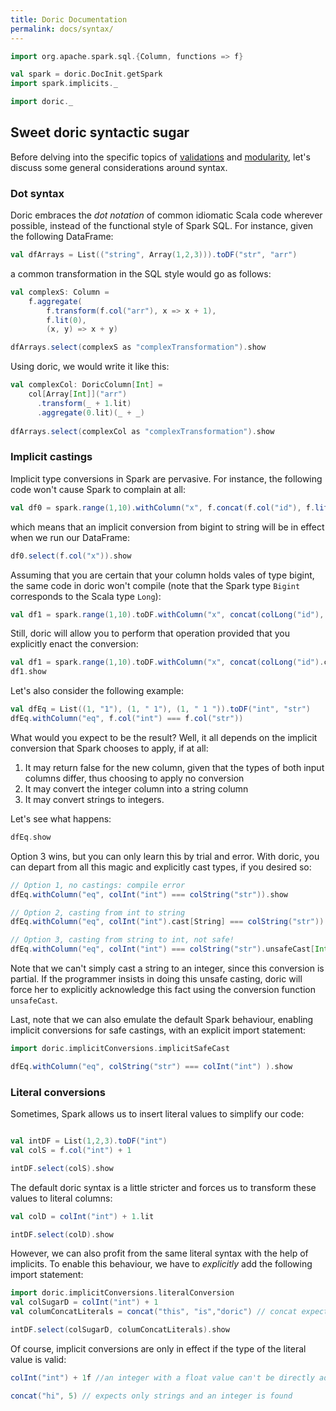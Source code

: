 ```yaml
---
title: Doric Documentation
permalink: docs/syntax/
---
```


```scala mdoc:invisible
import org.apache.spark.sql.{Column, functions => f}

val spark = doric.DocInit.getSpark
import spark.implicits._

import doric._
```

## Sweet doric syntactic sugar

Before delving into the specific topics of [validations](validations.md) 
and [modularity](modularity.md), let's discuss some general considerations around syntax. 

### Dot syntax

Doric embraces the _dot notation_ of common idiomatic Scala code wherever possible, instead of the functional style of Spark SQL. For instance, given the following DataFrame:
```scala mdoc
val dfArrays = List(("string", Array(1,2,3))).toDF("str", "arr")
```

a common transformation in the SQL style would go as follows:

```scala mdoc
val complexS: Column = 
    f.aggregate(
        f.transform(f.col("arr"), x => x + 1), 
        f.lit(0), 
        (x, y) => x + y)

dfArrays.select(complexS as "complexTransformation").show
```

Using doric, we would write it like this:
```scala mdoc
val complexCol: DoricColumn[Int] = 
    col[Array[Int]]("arr")
      .transform(_ + 1.lit)
      .aggregate(0.lit)(_ + _)
  
dfArrays.select(complexCol as "complexTransformation").show
```

### Implicit castings

Implicit type conversions in Spark are pervasive. For instance, the following code won't cause Spark to complain at all:

```scala mdoc
val df0 = spark.range(1,10).withColumn("x", f.concat(f.col("id"), f.lit("jander")))
```

which means that an implicit conversion from bigint to string will be in effect when we run our DataFrame:

```scala mdoc
df0.select(f.col("x")).show
```

Assuming that you are certain that your column holds vales of type bigint, the same code in doric won't compile
(note that the Spark type `Bigint` corresponds to the Scala type `Long`):

```scala mdoc:fail
val df1 = spark.range(1,10).toDF.withColumn("x", concat(colLong("id"), "jander".lit))
```

Still, doric will allow you to perform that operation provided that you explicitly enact the conversion:

```scala mdoc
val df1 = spark.range(1,10).toDF.withColumn("x", concat(colLong("id").cast[String], "jander".lit))
df1.show
```

Let's also consider the following example:

```scala mdoc
val dfEq = List((1, "1"), (1, " 1"), (1, " 1 ")).toDF("int", "str")
dfEq.withColumn("eq", f.col("int") === f.col("str"))
```

What would you expect to be the result? Well, it all depends on the implicit conversion that Spark chooses to apply, 
if at all: 
1. It may return false for the new column, given that the types of both input columns differ, 
thus choosing to apply no conversion
2. It may convert the integer column into a string column
3. It may convert strings to integers. 

Let's see what happens:

```scala mdoc
dfEq.show
```

Option 3 wins, but you can only learn this by trial and error. With doric, you can depart from all this magic and 
explicitly cast types, if you desired so:

```scala mdoc:fail
// Option 1, no castings: compile error
dfEq.withColumn("eq", colInt("int") === colString("str")).show
```

```scala mdoc
// Option 2, casting from int to string
dfEq.withColumn("eq", colInt("int").cast[String] === colString("str")).show
```

```scala mdoc
// Option 3, casting from string to int, not safe!
dfEq.withColumn("eq", colInt("int") === colString("str").unsafeCast[Int]).show
```

Note that we can't simply cast a string to an integer, since this conversion is partial. If the programmer insists 
in doing this unsafe casting, doric will force her to explicitly acknowledge this fact using the conversion function 
`unsafeCast`.

Last, note that we can also emulate the default Spark behaviour, enabling implicit conversions for safe castings, 
with an explicit import statement:

```scala mdoc
import doric.implicitConversions.implicitSafeCast

dfEq.withColumn("eq", colString("str") === colInt("int") ).show
```

### Literal conversions

Sometimes, Spark allows us to insert literal values to simplify our code:

```scala mdoc

val intDF = List(1,2,3).toDF("int")
val colS = f.col("int") + 1

intDF.select(colS).show
```

The default doric syntax is a little stricter and forces us to transform these values to literal columns:

```scala mdoc
val colD = colInt("int") + 1.lit

intDF.select(colD).show
```

However, we can also profit from the same literal syntax with the help of implicits. To enable this behaviour,
we have to _explicitly_ add the following import statement:

```scala mdoc
import doric.implicitConversions.literalConversion
val colSugarD = colInt("int") + 1
val columConcatLiterals = concat("this", "is","doric") // concat expects DoricColumn[String] values, the conversion puts them as expected

intDF.select(colSugarD, columConcatLiterals).show
```

Of course, implicit conversions are only in effect if the type of the literal value is valid:
```scala mdoc:fail
colInt("int") + 1f //an integer with a float value can't be directly added in doric
```
```scala mdoc:fail
concat("hi", 5) // expects only strings and an integer is found
```

